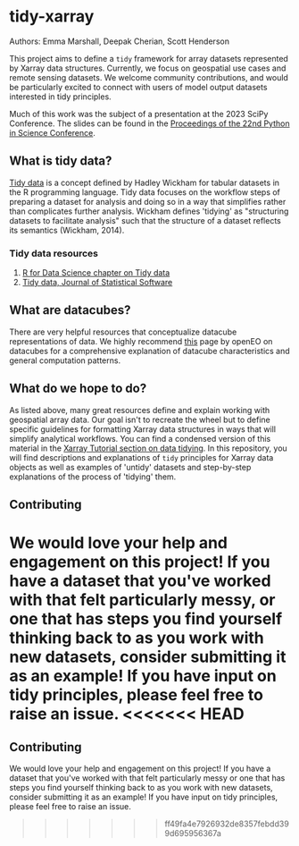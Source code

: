 # tidy-xarray

Authors: Emma Marshall, Deepak Cherian, Scott Henderson  

This project aims to define a `tidy` framework for array datasets represented by Xarray data structures. Currently, we focus on geospatial use cases and remote sensing datasets. We welcome community contributions, and would be particularly excited to connect with users of model output datasets interested in tidy principles. 

Much of this work was the subject of a presentation at the 2023 SciPy Conference. The slides can be found in the [Proceedings of the 22nd Python in Science Conference](https://conference.scipy.org/proceedings/scipy2023/slides.html).

## What is tidy data?

[Tidy data](https://vita.had.co.nz/papers/tidy-data.pdf) is a concept defined by Hadley Wickham for tabular datasets in the R programming language. Tidy data focuses on the workflow steps of preparing a dataset for analysis and doing so in a way that simplifies rather than complicates further analysis. Wickham defines 'tidying' as "structuring datasets to facilitate analysis" such that the structure of a dataset reflects its semantics (Wickham, 2014). 

### Tidy data resources 

1. [R for Data Science chapter on Tidy data](https://r4ds.hadley.nz/data-tidy.html)
2. [Tidy data, Journal of Statistical Software](https://vita.had.co.nz/papers/tidy-data.pdf)

## What are datacubes?

There are very helpful resources that conceptualize datacube representations of data. We highly recommend [this](https://openeo.org/documentation/1.0/datacubes.html#what-are-datacubes) page by openEO on datacubes for a comprehensive explanation of datacube characteristics and general computation patterns. 

## What do we hope to do? 

As listed above, many great resources define and explain working with geospatial array data. Our goal isn't to recreate the wheel but to define specific guidelines for formatting Xarray data structures in ways that will simplify analytical workflows. You can find a condensed version of this material in the [Xarray Tutorial section on data tidying](comingsoon). In this repository, you will find descriptions and explanations of `tidy` principles for Xarray data objects as well as examples of 'untidy' datasets and step-by-step explanations of the process of 'tidying' them. 

## Contributing

We would love your help and engagement on this project! If you have a dataset that you've worked with that felt particularly messy, or one that has steps you find yourself thinking back to as you work with new datasets, consider submitting it as an example! If you have input on tidy principles, please feel free to raise an issue. 
<<<<<<< HEAD
=======



## Contributing

We would love your help and engagement on this project! If you have a dataset that you've worked with that felt particularly messy or one that has steps you find yourself thinking back to as you work with new datasets, consider submitting it as an example! If you have input on tidy principles, please feel free to raise an issue. 
>>>>>>> ff49fa4e7926932de8357febdd399d695956367a

